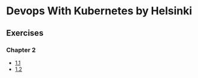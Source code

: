 # Devops With Kubernetes by Helsinki

## Exercises

### Chapter 2
- [1.1](https://github.com/alexandrlagornii/DevopsWithKubernetesHelsinki/tree/1.1/LogOutput)
- [1.2](https://github.com/alexandrlagornii/DevopsWithKubernetesHelsinki/tree/1.2/TheProject)